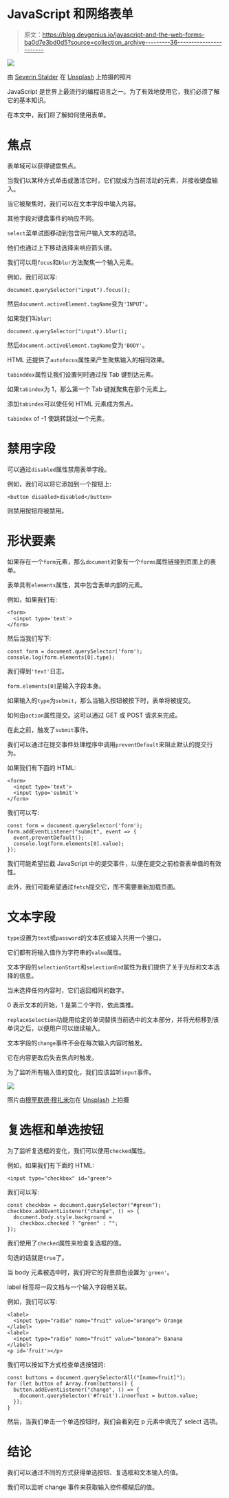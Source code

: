 # JavaScript 和网络表单

> 原文：<https://blog.devgenius.io/javascript-and-the-web-forms-ba0d7e3bd0d5?source=collection_archive---------36----------------------->

![](img/f70fc1859616675f72475f4c513695cf.png)

由 [Severin Stalder](https://unsplash.com/@severinstalder?utm_source=medium&utm_medium=referral) 在 [Unsplash](https://unsplash.com?utm_source=medium&utm_medium=referral) 上拍摄的照片

JavaScript 是世界上最流行的编程语言之一。为了有效地使用它，我们必须了解它的基本知识。

在本文中，我们将了解如何使用表单。

# 焦点

表单域可以获得键盘焦点。

当我们以某种方式单击或激活它时，它们就成为当前活动的元素，并接收键盘输入。

当它被聚焦时，我们可以在文本字段中输入内容。

其他字段对键盘事件的响应不同。

`select`菜单试图移动到包含用户输入文本的选项。

他们也通过上下移动选择来响应箭头键。

我们可以用`focus`和`blur`方法聚焦一个输入元素。

例如，我们可以写:

```
document.querySelector("input").focus();
```

然后`document.activeElement.tagName`变为`'INPUT'`。

如果我们叫`blur`:

```
document.querySelector("input").blur();
```

然后`document.activeElement.tagName`变为`'BODY'`。

HTML 还提供了`autofocus`属性来产生聚焦输入的相同效果。

`tabinddex`属性让我们设置何时通过按 Tab 键到达元素。

如果`tabindex`为 1，那么第一个 Tab 键就聚焦在那个元素上。

添加`tabindex`可以使任何 HTML 元素成为焦点。

`tabindex` of -1 使跳转跳过一个元素。

# 禁用字段

可以通过`disabled`属性禁用表单字段。

例如，我们可以将它添加到一个按钮上:

```
<button disabled>disabled</button>
```

则禁用按钮将被禁用。

# 形状要素

如果存在一个`form`元素，那么`document`对象有一个`forms`属性链接到页面上的表单。

表单具有`elements`属性，其中包含表单内部的元素。

例如，如果我们有:

```
<form>
  <input type='text'>
</form>
```

然后当我们写下:

```
const form = document.querySelector('form');
console.log(form.elements[0].type);
```

我们得到`'text'`日志。

`form.elements[0]`是输入字段本身。

如果输入的`type`为`submit`，那么当输入按钮被按下时，表单将被提交。

如何由`action`属性提交。这可以通过 GET 或 POST 请求来完成。

在此之前，触发了`submit`事件。

我们可以通过在提交事件处理程序中调用`preventDefault`来阻止默认的提交行为。

如果我们有下面的 HTML:

```
<form>
  <input type='text'>
  <input type='submit'>
</form>
```

我们可以写:

```
const form = document.querySelector('form');
form.addEventListener("submit", event => {
  event.preventDefault();
  console.log(form.elements[0].value);
});
```

我们可能希望拦截 JavaScript 中的提交事件，以便在提交之前检查表单值的有效性。

此外，我们可能希望通过`fetch`提交它，而不需要重新加载页面。

# 文本字段

`type`设置为`text`或`password`的文本区或输入共用一个接口。

它们都有将输入值作为字符串的`value`属性。

文本字段的`selectionStart`和`selectionEnd`属性为我们提供了关于光标和文本选择的信息。

当未选择任何内容时，它们返回相同的数字。

0 表示文本的开始，1 是第二个字符，依此类推。

`replaceSelection`功能用给定的单词替换当前选中的文本部分，并将光标移到该单词之后，以便用户可以继续输入。

文本字段的`change`事件不会在每次输入内容时触发。

它在内容更改后失去焦点时触发。

为了监听所有输入值的变化，我们应该监听`input`事件。

![](img/19ba8f585c929ef93f1fa6a5275fe375.png)

照片由[穆罕默德·穆扎米尔](https://unsplash.com/@gr8muzamil?utm_source=medium&utm_medium=referral)在 [Unsplash](https://unsplash.com?utm_source=medium&utm_medium=referral) 上拍摄

# 复选框和单选按钮

为了监听复选框的变化，我们可以使用`checked`属性。

例如，如果我们有下面的 HTML:

```
<input type="checkbox" id="green">
```

我们可以写:

```
const checkbox = document.querySelector("#green");
checkbox.addEventListener("change", () => {
  document.body.style.background =
    checkbox.checked ? "green" : "";
});
```

我们使用了`checked`属性来检查复选框的值。

勾选的话就是`true`了。

当 body 元素被选中时，我们将它的背景颜色设置为`'green'`。

label 标签将一段文档与一个输入字段相关联。

例如，我们可以写:

```
<label>
  <input type="radio" name="fruit" value="orange"> Orange
</label>
<label>
  <input type="radio" name="fruit" value="banana"> Banana
</label>
<p id='fruit'></p>
```

我们可以按如下方式检查单选按钮的:

```
const buttons = document.querySelectorAll("[name=fruit]");
for (let button of Array.from(buttons)) {
  button.addEventListener("change", () => {
    document.querySelector('#fruit').innerText = button.value;
  });
}
```

然后，当我们单击一个单选按钮时，我们会看到在 p 元素中填充了 select 选项。

# 结论

我们可以通过不同的方式获得单选按钮、复选框和文本输入的值。

我们可以监听 change 事件来获取输入控件模糊后的值。